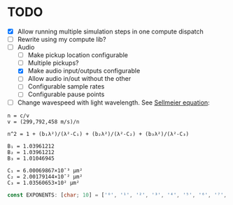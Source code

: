 # TODO

- [x] Allow running multiple simulation steps in one compute dispatch
- [ ] Rewrite using my compute lib?
- [ ] Audio
  - [ ] Make pickup location configurable
  - [ ] Multiple pickups?
  - [x] Make audio input/outputs configurable
  - [ ] Allow audio in/out without the other
  - [ ] Configurable sample rates
  - [ ] Configurable pause points
- [ ] Change wavespeed with light wavelength. See [Sellmeier equation](https://en.wikipedia.org/wiki/Sellmeier_equation):

```plain
n = c/v
v = (299,792,458 m/s)/n

n^2 = 1 + (b₁λ²)/(λ²-C₁) + (b₂λ²)/(λ²-C₂) + (b₃λ²)/(λ²-C₃)

B₁ = 1.03961212
B₂ = 1.03961212
B₃ = 1.01046945

C₁ = 6.00069867×10¯³ μm²
C₂ = 2.00179144×10¯² μm²
C₃ = 1.03560653×10² μm²
```

```rust
const EXPONENTS: [char; 10] = ['⁰', '¹', '²', '³', '⁴', '⁵', '⁶', '⁷', '⁸', '⁹'];
```
